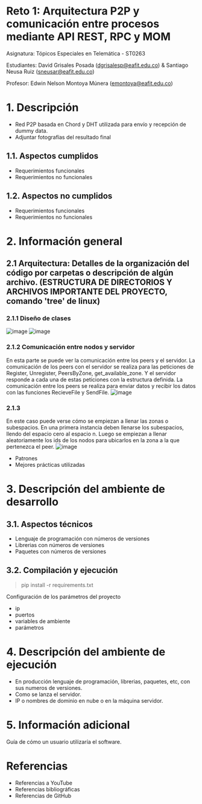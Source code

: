 # Reto 1: Arquitectura P2P y comunicación entre procesos mediante API REST, RPC y MOM

Asignatura: Tópicos Especiales en Telemática - ST0263

Estudiantes: David Grisales Posada (dgrisalesp@eafit.edu.co) & Santiago Neusa Ruiz (sneusar@eafit.edu.co)

Profesor: Edwin Nelson Montoya Múnera (emontoya@eafit.edu.co)

# 1. Descripción

* Red P2P basada en Chord y DHT utilizada para envío y recepción de dummy data.
* Adjuntar fotografías del resultado final

## 1.1. Aspectos cumplidos

* Requerimientos funcionales
* Requerimientos no funcionales

## 1.2. Aspectos no cumplidos

* Requerimientos funcionales
* Requerimientos no funcionales

# 2. Información general

## 2.1 Arquitectura: Detalles de la organización del código por carpetas o descripción de algún archivo. (ESTRUCTURA DE DIRECTORIOS Y ARCHIVOS IMPORTANTE DEL PROYECTO, comando 'tree' de linux)
### 2.1.1 Diseño de clases
![image](https://github.com/user-attachments/assets/64e906bc-5528-4b3f-a5d7-5425a9927c47)
![image](https://github.com/user-attachments/assets/13e29464-c88f-471b-8ea5-5965d7114a97)

### 2.1.2 Comunicación entre nodos y servidor
En esta parte se puede ver la comunicación entre los peers y el servidor.
La comunicación de los peers con el servidor se realiza para las peticiones de Register, Unregister, PeersByZone, get_available_zone. Y el servidor responde a cada una de estas peticiones con la estructura definida.
La comunicación entre los peers se realiza para enviar datos y recibir los datos con las funciones RecieveFile y SendFile.
![image](https://github.com/user-attachments/assets/b1b629b2-fa16-4bfa-a033-36bfff5a419f)
### 2.1.3
En este caso puede verse cómo se empiezan a llenar las zonas o subespacios.
En una primera instancia deben llenarse los subespacios, llendo del espacio cero al espacio n.
Luego se empiezan a llenar aleatoriamente los ids de los nodos para ubicarlos en la zona a la que pertenezca el peer.
![image](https://github.com/user-attachments/assets/017b126f-503c-4627-8d77-1bed4108afe3)




* Patrones
* Mejores prácticas utilizadas

# 3. Descripción del ambiente de desarrollo

## 3.1. Aspectos técnicos

* Lenguaje de programación con números de versiones
* Librerias con números de versiones
* Paquetes con números de versiones

## 3.2. Compilación y ejecución

> pip install -r requirements.txt

Configuración de los parámetros del proyecto

* ip
* puertos
* variables de ambiente
* parámetros

# 4. Descripción del ambiente de ejecución

* En producción lenguaje de programación, librerias, paquetes, etc, con sus numeros de versiones.
* Como se lanza el servidor.
* IP o nombres de dominio en nube o en la máquina servidor.

# 5. Información adicional

Guía de cómo un usuario utilizaría el software.

# Referencias
* Referencias a YouTube
* Referencias bibliográficas
* Referencias de GitHub
